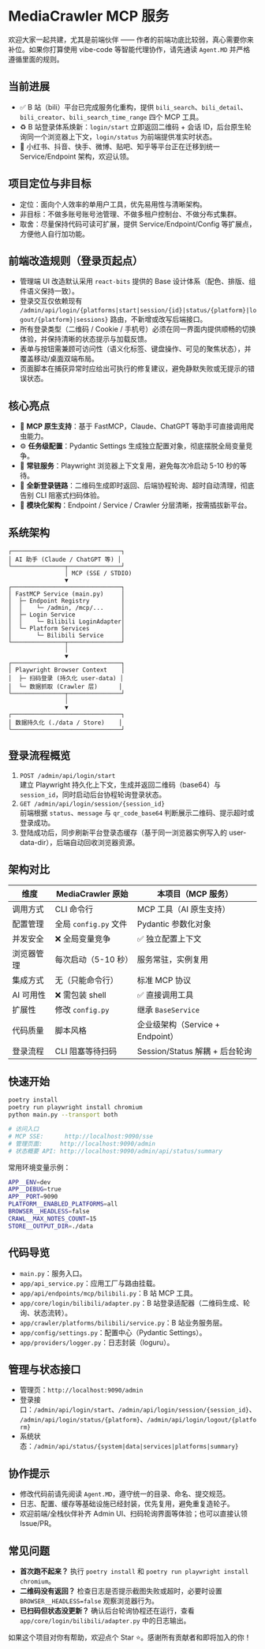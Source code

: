 # MediaCrawler MCP 服务

欢迎大家一起共建，尤其是前端伙伴 —— 作者的前端功底比较弱，真心需要你来补位。如果你打算使用 vibe-code 等智能代理协作，请先通读 `Agent.MD` 并严格遵循里面的规则。

## 当前进展

- ✅ B 站（bili）平台已完成服务化重构，提供 `bili_search`、`bili_detail`、`bili_creator`、`bili_search_time_range` 四个 MCP 工具。
- ♻️ B 站登录体系焕新：`login/start` 立即返回二维码 + 会话 ID，后台原生轮询同一个浏览器上下文，`login/status` 为前端提供准实时状态。
- 🚧 小红书、抖音、快手、微博、贴吧、知乎等平台正在迁移到统一 Service/Endpoint 架构，欢迎认领。

## 项目定位与非目标

- 定位：面向个人效率的单用户工具，优先易用性与清晰架构。
- 非目标：不做多账号账号池管理、不做多租户控制台、不做分布式集群。
- 取舍：尽量保持代码可读可扩展，提供 Service/Endpoint/Config 等扩展点，方便他人自行加功能。

## 前端改造规则（登录页起点）

- 管理端 UI 改造默认采用 `react-bits` 提供的 Base 设计体系（配色、排版、组件语义保持一致）。
- 登录交互仅依赖现有 `/admin/api/login/{platforms|start|session/{id}|status/{platform}|logout/{platform}|sessions}` 路由，不新增或改写后端接口。
- 所有登录类型（二维码 / Cookie / 手机号）必须在同一界面内提供顺畅的切换体验，并保持清晰的状态提示与加载反馈。
- 表单与按钮需兼顾可访问性（语义化标签、键盘操作、可见的聚焦状态），并覆盖移动/桌面双端布局。
- 页面脚本在捕获异常时应给出可执行的修复建议，避免静默失败或无提示的错误状态。

## 核心亮点

- 🤖 **MCP 原生支持**：基于 FastMCP，Claude、ChatGPT 等助手可直接调用爬虫能力。
- ⚙️ **任务级配置**：Pydantic Settings 生成独立配置对象，彻底摆脱全局变量竞争。
- 🚀 **常驻服务**：Playwright 浏览器上下文复用，避免每次冷启动 5-10 秒的等待。
- 🔐 **全新登录链路**：二维码生成即时返回、后端协程轮询、超时自动清理，彻底告别 CLI 阻塞式扫码体验。
- 🧩 **模块化架构**：Endpoint / Service / Crawler 分层清晰，按需插拔新平台。

## 系统架构

```text
┌───────────────────────────────┐
│ AI 助手 (Claude / ChatGPT 等) │
└───────────────┬───────────────┘
                │ MCP (SSE / STDIO)
                ▼
┌───────────────────────────────┐
│ FastMCP Service (main.py)     │
│  ├─ Endpoint Registry         │
│  │    └─ /admin, /mcp/...     │
│  ├─ Login Service             │
│  │    └─ Bilibili LoginAdapter│
│  └─ Platform Services         │
│       └─ Bilibili Service     │
└───────────────┬───────────────┘
                │
                ▼
┌───────────────────────────────┐
│ Playwright Browser Context    │
│  ├─ 扫码登录 (持久化 user-data) │
│  └─ 数据抓取 (Crawler 层)      │
└───────────────┬───────────────┘
                │
                ▼
┌───────────────────────────────┐
│ 数据持久化 (./data / Store)    │
└───────────────────────────────┘
```

## 登录流程概览

1. `POST /admin/api/login/start`  
   建立 Playwright 持久化上下文，生成并返回二维码（base64）与 `session_id`，同时启动后台协程轮询登录状态。
2. `GET /admin/api/login/session/{session_id}`  
   前端根据 `status`、`message` 与 `qr_code_base64` 判断展示二维码、提示超时或登录成功。
3. 登陆成功后，同步刷新平台登录态缓存（基于同一浏览器实例写入的 user-data-dir），后端自动回收浏览器资源。

## 架构对比

| 维度 | MediaCrawler 原始 | 本项目（MCP 服务） |
| --- | --- | --- |
| 调用方式 | CLI 命令行 | MCP 工具（AI 原生支持） |
| 配置管理 | 全局 `config.py` 文件 | Pydantic 参数化对象 |
| 并发安全 | ❌ 全局变量竞争 | ✅ 独立配置上下文 |
| 浏览器管理 | 每次启动（5-10 秒） | 服务常驻，实例复用 |
| 集成方式 | 无（只能命令行） | 标准 MCP 协议 |
| AI 可用性 | ❌ 需包装 shell | ✅ 直接调用工具 |
| 扩展性 | 修改 `config.py` | 继承 `BaseService` |
| 代码质量 | 脚本风格 | 企业级架构（Service + Endpoint） |
| 登录流程 | CLI 阻塞等待扫码 | Session/Status 解耦 + 后台轮询 |

## 快速开始

```bash
poetry install
poetry run playwright install chromium
python main.py --transport both

# 访问入口
# MCP SSE:      http://localhost:9090/sse
# 管理页面:     http://localhost:9090/admin
# 状态概要 API: http://localhost:9090/admin/api/status/summary
```

常用环境变量示例：

```bash
APP__ENV=dev
APP__DEBUG=true
APP__PORT=9090
PLATFORM__ENABLED_PLATFORMS=all
BROWSER__HEADLESS=false
CRAWL__MAX_NOTES_COUNT=15
STORE__OUTPUT_DIR=./data
```

## 代码导览

- `main.py`：服务入口。
- `app/api_service.py`：应用工厂与路由挂载。
- `app/api/endpoints/mcp/bilibili.py`：B 站 MCP 工具。
- `app/core/login/bilibili/adapter.py`：B 站登录适配器（二维码生成、轮询、状态流转）。
- `app/crawler/platforms/bilibili/service.py`：B 站业务服务层。
- `app/config/settings.py`：配置中心（Pydantic Settings）。
- `app/providers/logger.py`：日志封装（loguru）。

## 管理与状态接口

- 管理页：`http://localhost:9090/admin`
- 登录接口：`/admin/api/login/start`、`/admin/api/login/session/{session_id}`、`/admin/api/login/status/{platform}`、`/admin/api/login/logout/{platform}`
- 系统状态：`/admin/api/status/{system|data|services|platforms|summary}`

## 协作提示

- 修改代码前请先阅读 `Agent.MD`，遵守统一的目录、命名、提交规范。
- 日志、配置、缓存等基础设施已经封装，优先复用，避免重复造轮子。
- 欢迎前端/全栈伙伴补齐 Admin UI、扫码轮询界面等体验；也可以直接认领 Issue/PR。

## 常见问题

- **首次跑不起来？** 执行 `poetry install` 和 `poetry run playwright install chromium`。
- **二维码没有返回？** 检查日志是否提示截图失败或超时，必要时设置 `BROWSER__HEADLESS=false` 观察浏览器行为。
- **已扫码但状态没更新？** 确认后台轮询协程还在运行，查看 `app/core/login/bilibili/adapter.py` 中的日志输出。

如果这个项目对你有帮助，欢迎点个 Star ⭐️。感谢所有贡献者和即将加入的你！
